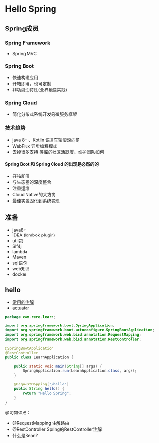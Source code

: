 # Hello Spring
## Spring成员

### Spring Framework
- Spring MVC

### Spring Boot
- 快速构建应用
- 开箱即用，也可定制
- 非功能性特性(业界最佳实践)

### Spring Cloud
- 简化分布式系统开发的微服务框架


### 技术趋势
- java 8+ 、Kotlin  语言车轮滚滚向前
- WebFlux    		异步编程模式
- 去掉很多支持 		类库的社区活跃度、维护团队如何

#### Spring Boot 和 Spring Cloud 的出现是必然的的
- 开箱即用
- 与生态圈的深度整合
- 注重运维  
- Cloud Native的大方向
- 最佳实践固化到系统实现


## 准备
- java8+
- IDEA (lombok plugin)
- util包
- Slf4j
- lambda
- Maven
- sql语句
- web知识
- docker


## hello
- [常用的注解](zh-cn/spring/annotation.md)
- [actuator](zh-cn/spring/actuator.md)

```java
package com.rere.learn;

import org.springframework.boot.SpringApplication;
import org.springframework.boot.autoconfigure.SpringBootApplication;
import org.springframework.web.bind.annotation.RequestMapping;
import org.springframework.web.bind.annotation.RestController;

@SpringBootApplication
@RestController
public class LearnApplication {

    public static void main(String[] args) {
        SpringApplication.run(LearnApplication.class, args);
    }

    @RequestMapping("/hello")
    public String hello() {
        return "Hello Spring";
    }
}
```

学习知识点：
- @RequestMapping 注解路由
- @RestController Spring的RestController注解
- 什么是Bean?